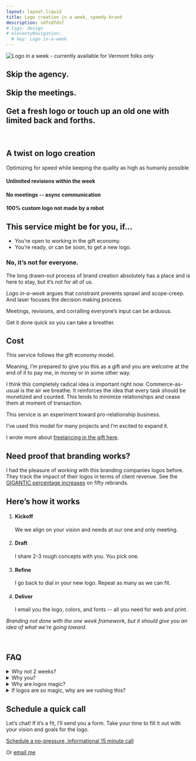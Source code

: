```yaml
---
layout: layout.liquid
title: Logo creation in a week, speedy-brand
description: sdfsdfdsf 
# tags: design
# eleventyNavigation: 
  # key: Logo in-a-week
---
```


<section class="hero">

  <img src="/img/speedy/logo-in-a-week.svg" alt="Logo in a week - currently available for Vermont folks only" />
  
## Skip the agency. <br /> <br /> Skip the meetings. <br /> <br /> Get a fresh logo or touch up an old one with limited back and forths.

</section>


<section class="stretch--bg theme--light --center">
  <div class="logo-wall">
    <img src="/img/speedy/branding/browns-river-farm-logo.jpg" alt="" />
    <img src="/img/speedy/branding/wildcats-logo.jpg" alt="" />
    <img src="/img/speedy/branding/hampshire-logo.jpg" alt="" />
  </div>
</section>





<section class="features stretch theme--emp --center --curvy"> 

  ## A twist on logo creation

   Optimizing for speed while keeping the quality as high as humanly possible

  <div class="results checks cols">
    <div class="card">
      <div class="lottie" data-animation="/animations/loop.json">
      </div>
      <h4>Unlimited revisions within the week </h4>
    </div>
    <div class="card">
      <div class="lottie" data-animation="/animations/speed.json">
      </div>
      <h4>No meetings -- async communication</h4>
    </div>
    <div class="card">
      <div class="lottie" data-animation="/animations/heart.json">
      </div>
      <h4>100% custom logo not made by a robot</h4>
    </div>
  </div>

</section>


<section>

  ## This service might be for you, if...
  
  <ul class="checks">
    <li>You’re open to working in the gift economy.</li>
    <li>You’re ready, or can be soon, to get a new logo.</li>
  </ul>

  
  ### No, it’s not for everyone.
  
  The long drawn-out process of brand creation absolutely has a place and is here to stay, but it’s not for all of us.
  
  <i>Logo in-a-week</i> argues that constraint prevents sprawl and scope-creep. And laser focuses the decision making process.
  
  Meetings, revisions, and corralling everyone’s input can be arduous. 
  
  Get it done quick so you can take a breather.
  
  
  ## Cost
  
  This service follows the gift economy model.
  
  Meaning, I’m prepared to give you this as a gift and you are welcome at the end of it to pay me, in money or in some other way.
  
  I think this completely radical idea is important right now. Commerce-as-usual is the air we breathe. It reinforces the idea that every task should be monetized and counted. This tends to minimize relationships and cease them at moment of transaction.
  
  This service is an experiment toward pro-relationship business.
  
  I’ve used this model for many projects and I’m excited to expand it.
  
  I wrote more about <a href="/blog/gift/">freelancing in the gift here</a>.
  
  
  ## Need proof that branding works?
  
  I had the pleasure of working with this branding companies logos before. They track the impact of their logos in terms of client revenue. See the <a href="https://www.kickcharge.com/portfolio/client-stats/" class="external" >GIGANTIC percentage increases</a> on fifty rebrands. 

</section>

<section class="stretch theme--dark --center --curvy">

 ## Here’s how it works

  <ol class="cols">
    <li>
      <h4>Kickoff</h4> 
      We we align on your vision and needs at our one and only meeting.
    </li>
    <li>
      <h4>Draft</h4> 
      I share 2-3 rough concepts with you. You pick one.
    </li>
    <li><h4>Refine</h4> 
      I go back to dial in your new logo. Repeat as many as we can fit.</li>
    <li>
      <h4>Deliver</h4> 
      I email you the logo, colors, and fonts -- all you need for web and print.
    </li>
</ol>

</section>


<section class="stretch--bg theme--light --center">
    <p class="--center"><em>Branding not done with the one week framework, but it should give you an idea of what we're going toward.</em></p>
  <div class="logo-wall">
    <img src="/img/speedy/branding/ginger-woodworks-1.jpg" alt="" />
    <img src="/img/speedy/branding/ginger-woodworks-logo.jpg" alt="" />
    <img src="/img/speedy/branding/ginger-woodworks-2.jpg" alt="" />
    <img src="/img/speedy/branding/in-law-brewing-logo-1.jpg" alt="" />
    <img src="/img/speedy/branding/in-law-brewing-1.jpg" alt="" />
    <img src="/img/speedy/branding/in-law-brewing-logo-2.jpg" alt="" />
    <img src="/img/speedy/branding/millriver-carpenters-logo.jpg" alt="" />
    <img src="/img/speedy/branding/creative-carved-signs-logo.jpg" alt="" />
    <img src="/img/speedy/branding/orbit-logo.jpg" alt="" />
    <img src="/img/speedy/branding/marblehead-on-harbor-logo.jpg" alt="" />
    <img src="/img/speedy/branding/harvest-crossing-logo.jpg" alt="" />
    <img src="/img/speedy/branding/brush-brook-community-farm-logo.jpg" alt="" />
  </div>

<!--   <img src="/img/speedy/branding/ux-burlington-conference-logo.jpg" alt="" />
  <img src="/img/speedy/branding/bromin-logo.jpg" alt="" />
  <img src="/img/speedy/branding/fulham-logo.jpg" alt="" />
  <img src="/img/speedy/branding/barcrab-logo.jpg" alt="" />
  <img src="/img/speedy/branding/knobhill-partners-logo.jpg" alt="" /> -->
</section>



<section class="faq">

  ## FAQ

  <details>
    <summary> Why not 2 weeks? </summary>
    <div>

    I believe that working within constraints allows space for excellent work.
    
      It forces you, the business owner, to make decisions and not waddle, waffle.
    
      And it forces me, the designer, to also make decisions and crank out excellent designs.
    </div>
  </details>

  <details>
    <summary >Why you? </summary>
    <div>

     In the last 10 years, i helped 322 orgs create a positive, memorable impression. Half a dozen have taken a jump into the gift-world with me.
    
      Behind this idea is an urge to help small local orgs succeed. 
    
      I want to give that old pizza shop getting cornered by Chili’s and Texas Roadhouse a fighting chance.
    
      I aim to help you expand your reach by creating a crunchy promise your potential customers can sink your teeth into.

      Lastly, taste. This is a real reason why people hire designers. I know what good design looks like and can help channel your vision into something pleasing.
    </div>
  </details>

  <details>
    <summary> Why are logos magic?</summary>
    <div>

      They have the power to communicate your values, philosophy, reputation, and what customers can expect by using succinct imagery.
      
      Your logo is the core of your brand.
      
      Branding is the whole thing - the combination of messaging and visuals you consistently use.
      
      With this service, it’s up to <i>you</i> to apply and express the logo in ways that resonate with your audience. 
      
      It’s also up to you to back up the promise of a logo with action. 
     </div>
  </details>

  <details>
    <summary> If logos are so magic, why are we rushing this?</summary>
    <div>

      Very astute question, reader.

      This is the crux of my offering. 

      I believe logos matter a lot, but I also believe people tend to waste time on them. Let’s meet in the middle and see if we can’t get you a top-notch logo, fast.
     </div>
  </details>

</section>

 <section class="cta stretch theme--dark">

  ## Schedule a quick call

  Let’s chat! If it’s a fit, I’ll send you a form. Take your time to fill it out with your vision and goals for the logo. 
  
  <div class="button">
    <a href="https://calendly.com/vermont-logo/30min?month=2023-11">Schedule a no-pressure, informational 15 minute call</a>
  </div>
  
  Or
   <a href="mailto:hi@wescarr.com">email me</a>

</section>
<script src="/js/animate.js" type="text/javascript"></script>



